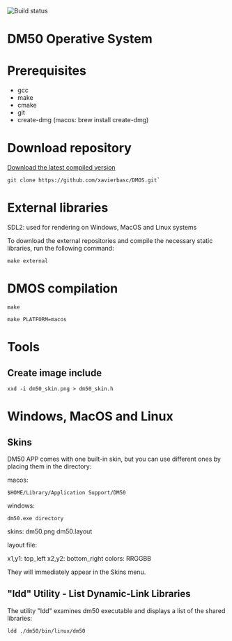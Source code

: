 ![Build status](https://github.com/xavierbasc/dmos/actions/workflows/build.yml/badge.svg)

# DM50 Operative System

# Prerequisites

- gcc
- make
- cmake
- git
- create-dmg (macos: brew install create-dmg)

# Download repository

[Download the latest compiled version](releases/latest)

```shell
git clone https://github.com/xavierbasc/DMOS.git`
```

# External libraries

SDL2: used for rendering on Windows, MacOS and Linux systems

To download the external repositories and compile the necessary static libraries, run the following command:

```shell
make external
```

# DMOS compilation

```shell
make
```

```shell
make PLATFORM=macos
```



# Tools

## Create image include

```shell
xxd -i dm50_skin.png > dm50_skin.h
```

# Windows, MacOS and Linux

## Skins

DM50 APP comes with one built-in skin, but you can use different ones by placing them in the directory:

macos:
```shell
$HOME/Library/Application Support/DM50
```

windows:
```shell
dm50.exe directory
```

skins:
  dm50.png
  dm50.layout

layout file:

  x1,y1: top_left x2,y2: bottom_right colors: RRGGBB

They will immediately appear in the Skins menu.

## "ldd" Utility - List Dynamic-Link Libraries

The utility "ldd" examines dm50 executable and displays a list of the shared libraries:

```shell
ldd ./dm50/bin/linux/dm50
```

